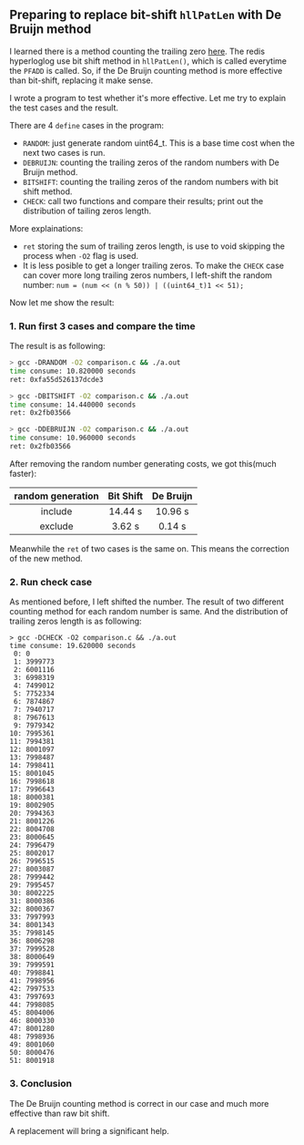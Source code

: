## Preparing to replace bit-shift  `hllPatLen` with De Bruijn method

I learned there is a method counting the trailing zero [here](https://github.com/golang/go/blob/master/src/runtime/internal/sys/intrinsics.go#L53). The redis hyperloglog use bit shift method in `hllPatLen()`, which is called everytime the `PFADD` is called. So, if the De Bruijn counting method is more effective than bit-shift, replacing it make sense.

I wrote a program to test whether it's more effective. Let me try to explain the test cases and the result.

There are 4 `define` cases in the program:

- `RANDOM`:  just generate random uint64_t. This is a base time cost when the next two cases is run.
- `DEBRUIJN`: counting the trailing zeros of the random numbers with De Bruijn method.
- `BITSHIFT`: counting the trailing zeros of the random numbers with bit shift method.
- `CHECK`: call two functions and compare their results; print out the distribution of tailing zeros length.

More explainations:

- `ret` storing the sum of trailing zeros length, is use to void skipping the process when `-O2` flag is used.
- It is less posible to get a longer trailing zeros. To make the `CHECK` case can cover more long trailing zeros numbers, I left-shift the random number: `num = (num << (n % 50)) | ((uint64_t)1 << 51);`

Now let me show the result:

### 1. Run first 3 cases and compare the time

The result is as following:

```bash
> gcc -DRANDOM -O2 comparison.c && ./a.out
time consume: 10.820000 seconds
ret: 0xfa55d526137dcde3

> gcc -DBITSHIFT -O2 comparison.c && ./a.out
time consume: 14.440000 seconds
ret: 0x2fb03566

> gcc -DDEBRUIJN -O2 comparison.c && ./a.out
time consume: 10.960000 seconds
ret: 0x2fb03566
```

After removing the random number generating costs, we got this(much faster):

| random generation | Bit Shift | De Bruijn |
| :---------------: | :-------: | :-------: |
|      include      |  14.44 s  |  10.96 s  |
|      exclude      |  3.62 s   |  0.14 s   |

Meanwhile the `ret` of two cases is the same on. This means the correction of the new method.

### 2. Run check case

As mentioned before,  I left shifted the number. The result of two different counting method for each random number is same. And the distribution of trailing zeros length is as following:

```
> gcc -DCHECK -O2 comparison.c && ./a.out
time consume: 19.620000 seconds
 0: 0
 1: 3999773
 2: 6001116
 3: 6998319
 4: 7499012
 5: 7752334
 6: 7874867
 7: 7940717
 8: 7967613
 9: 7979342
10: 7995361
11: 7994381
12: 8001097
13: 7998487
14: 7998411
15: 8001045
16: 7998618
17: 7996643
18: 8000381
19: 8002905
20: 7994363
21: 8001226
22: 8004708
23: 8000645
24: 7996479
25: 8002017
26: 7996515
27: 8003087
28: 7999442
29: 7995457
30: 8002225
31: 8000386
32: 8000367
33: 7997993
34: 8001343
35: 7998145
36: 8006298
37: 7999528
38: 8000649
39: 7999591
40: 7998841
41: 7998956
42: 7997533
43: 7997693
44: 7998085
45: 8004006
46: 8000330
47: 8001280
48: 7998936
49: 8001060
50: 8000476
51: 8001918
```

### 3. Conclusion

The De Bruijn counting method is correct in our case and much more effective than raw bit shift.

A replacement will bring a significant help.



